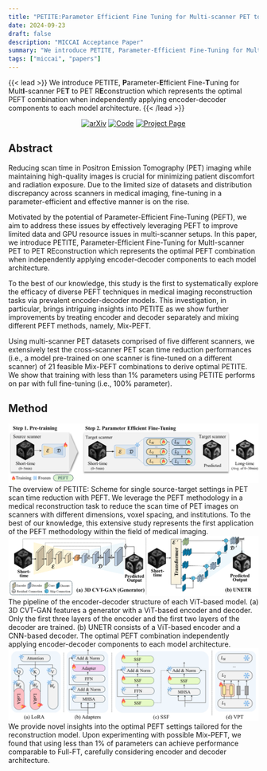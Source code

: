 ```yaml
---
title: "PETITE:Parameter Efficient Fine Tuning for Multi-scanner PET to PET Reconstruction"
date: 2024-09-23
draft: false
description: "MICCAI Acceptance Paper"
summary: "We introduce PETITE, Parameter-Efficient Fine-Tuning for MultI-scanner PET to PET REconstruction which represents the optimal PEFT combination when independently applying encoder-decoder components to each model architecture."
tags: ["miccai", "papers"]
---
```


{{< lead >}}
We introduce PETITE, <b>P</b>arameter-<b>E</b>fficient Fine-<b>T</b>uning for Mult<b>I</b>-scanner PE<b>T</b> to PET R<b>E</b>construction which represents the optimal PEFT combination when independently applying encoder-decoder components to each model architecture.
{{< /lead >}}

<p align="center">
<a href="https://arxiv.org/abs/2407.07517"><img alt='arXiv' src="https://img.shields.io/badge/arXiv-b31b1b.svg?style=flat-square&logo=arxiv"></a>
<a href="https://github.com/MICV-yonsei/PETITE"><img alt='Code' src="https://img.shields.io/badge/GitHub-181717?style=flat-square&logo=github"></a>
<a href="https://micv-yonsei.github.io/petite2024/"><img alt='Project Page' src="https://img.shields.io/badge/Project page-orange?style=flat-square&logo="></a>
</p>

## Abstract
Reducing scan time in Positron Emission Tomography (PET) imaging while maintaining high-quality images is crucial for minimizing patient discomfort and radiation exposure. Due to the limited size of datasets and distribution discrepancy across scanners in medical imaging, fine-tuning in a parameter-efficient and effective manner is on the rise. 

Motivated by the potential of Parameter-Efficient Fine-Tuning (PEFT), we aim to address these issues by effectively leveraging PEFT to improve limited data and GPU resource issues in multi-scanner setups. In this paper, we introduce PETITE, Parameter-Efficient Fine-Tuning for MultI-scanner PET to PET REconstruction which represents the optimal PEFT combination when independently applying encoder-decoder components to each model architecture. 

To the best of our knowledge, this study is the first to systematically explore the efficacy of diverse PEFT techniques in medical imaging reconstruction tasks via prevalent encoder-decoder models. This investigation, in particular, brings intriguing insights into PETITE as we show further improvements by treating encoder and decoder separately and mixing different PEFT methods, namely, Mix-PEFT. 

Using multi-scanner PET datasets comprised of five different scanners, we extensively test the cross-scanner PET scan time reduction performances (i.e., a model pre-trained on one scanner is fine-tuned on a different scanner) of 21 feasible Mix-PEFT combinations to derive optimal PETITE. We show that training with less than 1% parameters using PETITE performs on par with full fine-tuning (i.e., 100% parameter).

## Method
<img src="thumb.png">
The overview of PETITE: Scheme for single source-target settings in PET scan time reduction with PEFT. We leverage the PEFT methodology in a medical reconstruction task to reduce the scan time of PET images on scanners with different dimensions, voxel spacing, and institutions. To the best of our knowledge, this extensive study represents the first application of the PEFT methodology within the field of medical imaging.


<img src="En_De_Model.png">
The pipeline of the encoder-decoder structure of each ViT-based model. (a) 3D CVT-GAN features a generator with a ViT-based encoder and decoder. Only the first three layers of the encoder and the first two layers of the decoder are trained. (b) UNETR consists of a ViT-based encoder and a CNN-based decoder. The optimal PEFT combination independently applying encoder-decoder components to each model architecture.


<img src="PEFT.png">
We provide novel insights into the optimal PEFT settings tailored for the reconstruction model. Upon experimenting with possible Mix-PEFT, we found that using less than 1% of parameters can achieve performance comparable to Full-FT, carefully considering encoder and decoder architecture.
